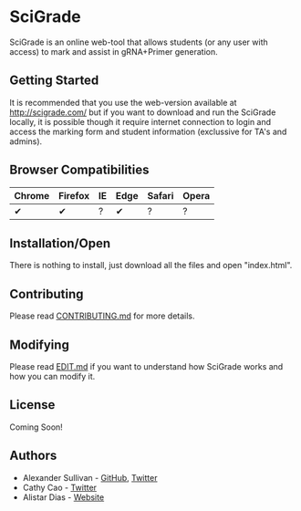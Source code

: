 # SciGrade

SciGrade is an online web-tool that allows students (or any user with access) to mark and assist in gRNA+Primer generation. 

## Getting Started

It is recommended that you use the web-version available at http://scigrade.com/ but if you want to download and run the SciGrade locally, it is possible though it require internet connection to login and access the marking form and student information (exclussive for TA's and admins). 

## Browser Compatibilities 

Chrome | Firefox | IE | Edge | Safari | Opera
--- | --- | --- | --- | --- | --- |
✔ |  ✔ | ? |  ✔ | ? |  ? |

## Installation/Open

There is nothing to install, just download all the files and open "index.html".

## Contributing

Please read [CONTRIBUTING.md](contributing.md) for more details.

## Modifying

Please read [EDIT.md](edit.md) if you want to understand how SciGrade works and how you can modify it.

## License

Coming Soon!

## Authors

* Alexander Sullivan - [GitHub](https://github.com/ASully), [Twitter](https://twitter.com/alexjsully)
* Cathy Cao - [Twitter](https://twitter.com/cathycaoo)
* Alistar Dias - [Website](http://hmb.utoronto.ca/profiles/alistair-dias/)